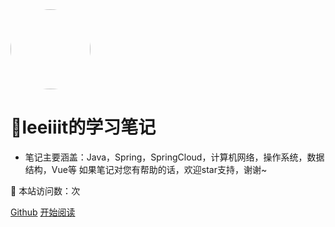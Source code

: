 <img width="128px" style="border-radius: 50%" bor src="/icon/bitbug.ico">

#   📙leeiiit的学习笔记

- 笔记主要涵盖：Java，Spring，SpringCloud，计算机网络，操作系统，数据结构，Vue等 如果笔记对您有帮助的话，欢迎star支持，谢谢~

:rocket: 本站访问数：<span id="busuanzi_value_site_pv"></span>次

[Github](<https://github.com/leeiiit/blog>)
[开始阅读](README.md)


